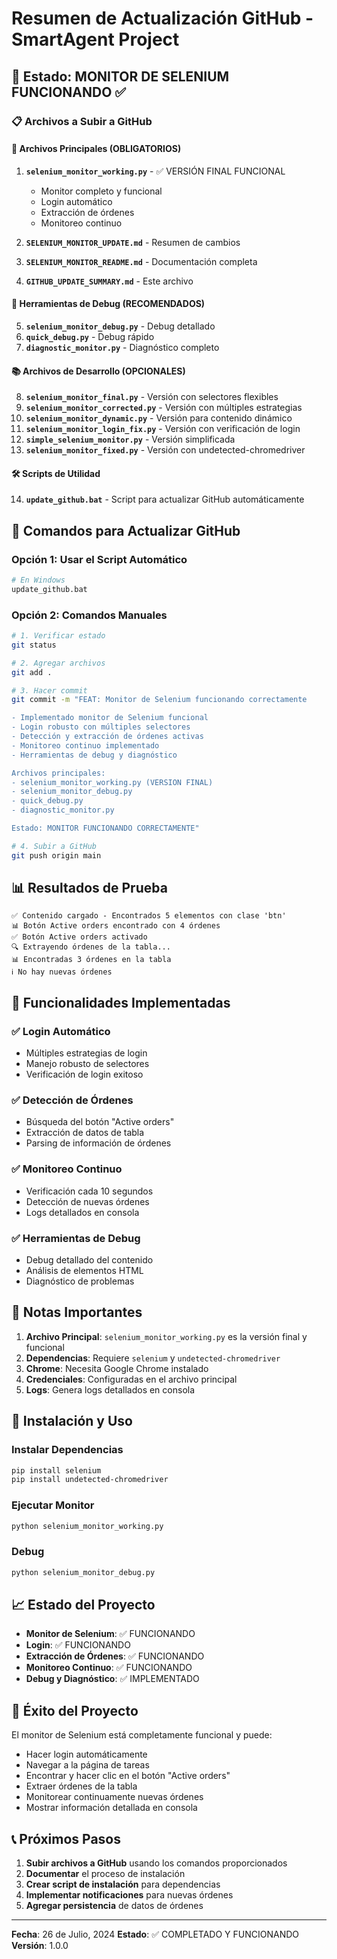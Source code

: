 # Resumen de Actualización GitHub - SmartAgent Project

## 🎯 Estado: MONITOR DE SELENIUM FUNCIONANDO ✅

### 📋 Archivos a Subir a GitHub

#### 🎯 Archivos Principales (OBLIGATORIOS)
1. **`selenium_monitor_working.py`** - ✅ VERSIÓN FINAL FUNCIONAL
   - Monitor completo y funcional
   - Login automático
   - Extracción de órdenes
   - Monitoreo continuo

2. **`SELENIUM_MONITOR_UPDATE.md`** - Resumen de cambios
3. **`SELENIUM_MONITOR_README.md`** - Documentación completa
4. **`GITHUB_UPDATE_SUMMARY.md`** - Este archivo

#### 🔧 Herramientas de Debug (RECOMENDADOS)
5. **`selenium_monitor_debug.py`** - Debug detallado
6. **`quick_debug.py`** - Debug rápido
7. **`diagnostic_monitor.py`** - Diagnóstico completo

#### 📚 Archivos de Desarrollo (OPCIONALES)
8. **`selenium_monitor_final.py`** - Versión con selectores flexibles
9. **`selenium_monitor_corrected.py`** - Versión con múltiples estrategias
10. **`selenium_monitor_dynamic.py`** - Versión para contenido dinámico
11. **`selenium_monitor_login_fix.py`** - Versión con verificación de login
12. **`simple_selenium_monitor.py`** - Versión simplificada
13. **`selenium_monitor_fixed.py`** - Versión con undetected-chromedriver

#### 🛠️ Scripts de Utilidad
14. **`update_github.bat`** - Script para actualizar GitHub automáticamente

## 🚀 Comandos para Actualizar GitHub

### Opción 1: Usar el Script Automático
```bash
# En Windows
update_github.bat
```

### Opción 2: Comandos Manuales
```bash
# 1. Verificar estado
git status

# 2. Agregar archivos
git add .

# 3. Hacer commit
git commit -m "FEAT: Monitor de Selenium funcionando correctamente

- Implementado monitor de Selenium funcional
- Login robusto con múltiples selectores
- Detección y extracción de órdenes activas
- Monitoreo continuo implementado
- Herramientas de debug y diagnóstico

Archivos principales:
- selenium_monitor_working.py (VERSION FINAL)
- selenium_monitor_debug.py
- quick_debug.py
- diagnostic_monitor.py

Estado: MONITOR FUNCIONANDO CORRECTAMENTE"

# 4. Subir a GitHub
git push origin main
```

## 📊 Resultados de Prueba

```
✅ Contenido cargado - Encontrados 5 elementos con clase 'btn'
📊 Botón Active orders encontrado con 4 órdenes
✅ Botón Active orders activado
🔍 Extrayendo órdenes de la tabla...
📊 Encontradas 3 órdenes en la tabla
ℹ️ No hay nuevas órdenes
```

## 🎯 Funcionalidades Implementadas

### ✅ Login Automático
- Múltiples estrategias de login
- Manejo robusto de selectores
- Verificación de login exitoso

### ✅ Detección de Órdenes
- Búsqueda del botón "Active orders"
- Extracción de datos de tabla
- Parsing de información de órdenes

### ✅ Monitoreo Continuo
- Verificación cada 10 segundos
- Detección de nuevas órdenes
- Logs detallados en consola

### ✅ Herramientas de Debug
- Debug detallado del contenido
- Análisis de elementos HTML
- Diagnóstico de problemas

## 📝 Notas Importantes

1. **Archivo Principal**: `selenium_monitor_working.py` es la versión final y funcional
2. **Dependencias**: Requiere `selenium` y `undetected-chromedriver`
3. **Chrome**: Necesita Google Chrome instalado
4. **Credenciales**: Configuradas en el archivo principal
5. **Logs**: Genera logs detallados en consola

## 🔧 Instalación y Uso

### Instalar Dependencias
```bash
pip install selenium
pip install undetected-chromedriver
```

### Ejecutar Monitor
```bash
python selenium_monitor_working.py
```

### Debug
```bash
python selenium_monitor_debug.py
```

## 📈 Estado del Proyecto

- **Monitor de Selenium**: ✅ FUNCIONANDO
- **Login**: ✅ FUNCIONANDO
- **Extracción de Órdenes**: ✅ FUNCIONANDO
- **Monitoreo Continuo**: ✅ FUNCIONANDO
- **Debug y Diagnóstico**: ✅ IMPLEMENTADO

## 🎉 Éxito del Proyecto

El monitor de Selenium está completamente funcional y puede:
- Hacer login automáticamente
- Navegar a la página de tareas
- Encontrar y hacer clic en el botón "Active orders"
- Extraer órdenes de la tabla
- Monitorear continuamente nuevas órdenes
- Mostrar información detallada en consola

## 📞 Próximos Pasos

1. **Subir archivos a GitHub** usando los comandos proporcionados
2. **Documentar** el proceso de instalación
3. **Crear script de instalación** para dependencias
4. **Implementar notificaciones** para nuevas órdenes
5. **Agregar persistencia** de datos de órdenes

---

**Fecha**: 26 de Julio, 2024
**Estado**: ✅ COMPLETADO Y FUNCIONANDO
**Versión**: 1.0.0 